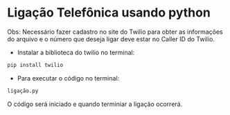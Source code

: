 # Ligação Telefônica usando python

Obs: Necessário fazer cadastro no site do Twilio para obter as informações do arquivo e o número que deseja ligar deve estar no Caller ID do Twilio.

- Instalar a biblioteca do twilio no terminal:

```bash
pip install twilio
```

- Para executar o código no terminal:

```bash
ligação.py
```

O código será iniciado e quando terminiar a ligação ocorrerá.
